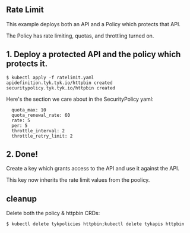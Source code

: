 ## Rate Limit

This example deploys both an API and a Policy which protects that API.

The Policy has rate limiting, quotas, and throttling turned on.

## 1. Deploy a protected API and the policy which protects it.

```curl
$ kubectl apply -f ratelimit.yaml
apidefinition.tyk.tyk.io/httpbin created
securitypolicy.tyk.tyk.io/httpbin created
```

Here's the section we care about in the SecurityPolicy yaml:
```
  quota_max: 10
  quota_renewal_rate: 60
  rate: 5
  per: 5
  throttle_interval: 2
  throttle_retry_limit: 2
```

## 2. Done!

Create a key which grants access to the API and use it against the API.

This key now inherits the rate limit values from the poolicy.


## cleanup
Delete both the policy & httpbin CRDs:
```
$ kubectl delete tykpolicies httpbin;kubectl delete tykapis httpbin
```